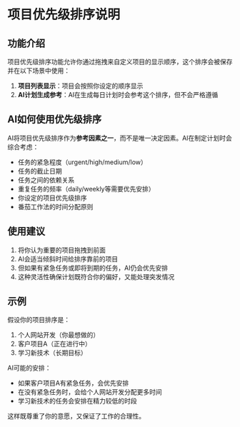 # 项目优先级排序说明

## 功能介绍

项目优先级排序功能允许你通过拖拽来自定义项目的显示顺序，这个排序会被保存并在以下场景中使用：

1. **项目列表显示**：项目会按照你设定的顺序显示
2. **AI计划生成参考**：AI在生成每日计划时会参考这个排序，但不会严格遵循

## AI如何使用优先级排序

AI将项目优先级排序作为**参考因素之一**，而不是唯一决定因素。AI在制定计划时会综合考虑：

- 任务的紧急程度（urgent/high/medium/low）
- 任务的截止日期
- 任务之间的依赖关系
- 重复任务的频率（daily/weekly等需要优先安排）
- 你设定的项目优先级排序
- 番茄工作法的时间分配原则

## 使用建议

1. 将你认为重要的项目拖拽到前面
2. AI会适当倾斜时间给排序靠前的项目
3. 但如果有紧急任务或即将到期的任务，AI仍会优先安排
4. 这种灵活性确保计划既符合你的偏好，又能处理突发情况

## 示例

假设你的项目排序是：
1. 个人网站开发（你最想做的）
2. 客户项目A（正在进行中）
3. 学习新技术（长期目标）

AI可能的安排：
- 如果客户项目A有紧急任务，会优先安排
- 在没有紧急任务时，会给个人网站开发分配更多时间
- 学习新技术的任务会安排在精力较低的时段

这样既尊重了你的意愿，又保证了工作的合理性。